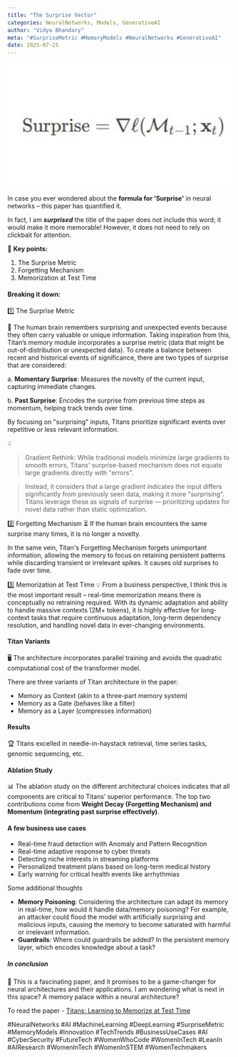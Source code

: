 ```yaml
---
title: "The Surprise Vector"
categories: NeuralNetworks, Models, GenerativeAI
author: "Vidya Bhandary"
meta: "#SurpriseMetric #MemoryModels #NeuralNetworks #GenerativeAI"
date: 2025-07-25
---
```


![](https://raw.githubusercontent.com/vidyabhandary/blog/ff631aa527a38888c842962f996c8480b334b162/images/Surprise.JPG)

In case you ever wondered about the **formula for 'Surprise'** in neural networks – this paper has quantified it.

In fact, I am ***surprised*** the title of the paper does not include this word; it would make it more memorable! However, it does not need to rely on clickbait for attention.

🔑 **Key points:**
1. The Surprise Metric
2. Forgetting Mechanism
3. Memorization at Test Time

#### Breaking it down:
1️⃣ The Surprise Metric

🧠 The human brain remembers surprising and unexpected events because they often carry valuable or unique information. Taking inspiration from this, Titan’s memory module incorporates a surprise metric (data that might be out-of-distribution or unexpected data). To create a balance between recent and historical events of significance, there are two types of surprise that are considered:

a. **Momentary Surprise**: Measures the novelty of the current input, capturing immediate changes.

b. **Past Surprise**: Encodes the surprise from previous time steps as momentum, helping track trends over time.

By focusing on "surprising" inputs, Titans prioritize significant events over repetitive or less relevant information.

💡 
> Gradient Rethink: While traditional models minimize large gradients to smooth errors, Titans' surprise-based mechanism does not equate large gradients directly with "errors".

> Instead, it considers that a large gradient indicates the input differs significantly from previously seen data, making it more "surprising". Titans leverage these as signals of surprise — prioritizing updates for novel data rather than static optimization.

2️⃣ Forgetting Mechanism
⏳ If the human brain encounters the same surprise many times, it is no longer a novelty.

In the same vein, Titan's Forgetting Mechanism forgets unimportant information, allowing the memory to focus on retaining persistent patterns while discarding transient or irrelevant spikes. It causes old surprises to fade over time.

3️⃣ Memorization at Test Time
💡 From a business perspective, I think this is the most important result – real-time memorization means there is conceptually no retraining required. With its dynamic adaptation and ability to handle massive contexts (2M+ tokens), it is highly effective for long-context tasks that require continuous adaptation, long-term dependency resolution, and handling novel data in ever-changing environments.

#### Titan Variants
🖥️ The architecture incorporates parallel training and avoids the quadratic computational cost of the transformer model.

There are three variants of Titan architecture in the paper:

- Memory as Context (akin to a three-part memory system)
- Memory as a Gate (behaves like a filter)
- Memory as a Layer (compresses information)

#### Results
🏆 Titans excelled in needle-in-haystack retrieval, time series tasks, genomic sequencing, etc.

#### Ablation Study
📊 The ablation study on the different architectural choices indicates that all components are critical to Titans’ superior performance. The top two contributions come from **Weight Decay (Forgetting Mechanism) and Momentum (integrating past surprise effectively)**.

#### A few business use cases
- Real-time fraud detection with Anomaly and Pattern Recognition
- Real-time adaptive response to cyber threats
- Detecting niche interests in streaming platforms
- Personalized treatment plans based on long-term medical history
- Early warning for critical health events like arrhythmias

Some additional thoughts
- **Memory Poisoning**: Considering the architecture can adapt its memory in real-time, how would it handle data/memory poisoning? For example, an attacker could flood the model with artificially surprising and malicious inputs, causing the memory to become saturated with harmful or irrelevant information.
- **Guardrails**: Where could guardrails be added? In the persistent memory layer, which encodes knowledge about a task?

##### In conclusion
🚀 This is a fascinating paper, and it promises to be a game-changer for neural architectures and their applications. I am wondering what is next in this space? A memory palace within a neural architecture?

To read the paper - [Titans: Learning to Memorize at Test Time](https://arxiv.org/abs/2501.00663)

#NeuralNetworks #AI #MachineLearning #DeepLearning #SurpriseMetric #MemoryModels #Innovation #TechTrends #BusinessUseCases #AI #CyberSecurity #FutureTech #WomenWhoCode #WomenInTech #LeanIn #AIResearch #WomenInTech #WomenInSTEM #WomenTechmakers